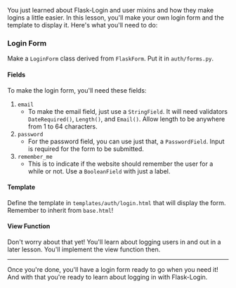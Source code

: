 You just learned about Flask-Login and user mixins and how they make logins a little easier. In this lesson, you'll make your own login form and the template to display it. Here's what you'll need to do:

### Login Form

Make a `LoginForm` class derived from `FlaskForm`. Put it in `auth/forms.py`.

#### Fields

To make the login form, you'll need these fields:

1. `email`
   - To make the email field, just use a `StringField`. It will need validators `DateRequired()`, `Length()`, and `Email()`. Allow length to be anywhere from 1 to 64 characters.
2. `password`
    - For the password field, you can use just that, a `PasswordField`. Input is required for the form to be submitted.
3. `remember_me`
    - This is to indicate if the website should remember the user for a while or not. Use a `BooleanField` with just a label.

#### Template

Define the template in `templates/auth/login.html` that will display the form. Remember to inherit from `base.html`!

#### View Function

Don't worry about that yet! You'll learn about logging users in and out in a later lesson. You'll implement the view function then.

___

Once you're done, you'll have a login form ready to go when you need it! And with that you're ready to learn about logging in with Flask-Login.